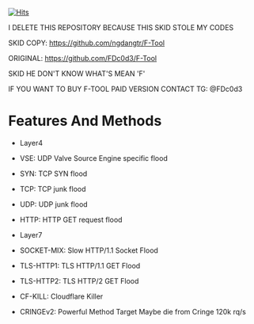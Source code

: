 [![Hits](https://hits.seeyoufarm.com/api/count/incr/badge.svg?url=https://github.com/FDc0d3/F-Toolhit-counter&count_bg=%230BD4FF&title_bg=%23525050&icon=github.svg&icon_color=%23000000&title=Views&edge_flat=true)](https://hits.seeyoufarm.com)


I DELETE THIS REPOSITORY BECAUSE THIS SKID STOLE MY CODES

SKID COPY: https://github.com/ngdangtr/F-Tool


ORIGINAL: https://github.com/FDc0d3/F-Tool

SKID HE DON'T KNOW WHAT'S MEAN 'F'

IF YOU WANT TO BUY F-TOOL PAID VERSION CONTACT TG: @FDc0d3


# Features And Methods


* Layer4

* VSE: UDP Valve Source Engine specific flood
* SYN: TCP SYN flood
* TCP: TCP junk flood
* UDP:  UDP junk flood
* HTTP: HTTP GET request flood

* Layer7

* SOCKET-MIX: Slow HTTP/1.1 Socket Flood
* TLS-HTTP1: TLS HTTP/1.1 GET Flood
* TLS-HTTP2: TLS HTTP/2 GET Flood
* CF-KILL: Cloudflare Killer
* CRINGEv2: Powerful Method Target Maybe die from Cringe 120k rq/s

